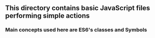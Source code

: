 ## This directory contains basic JavaScript files performing simple actions

### Main concepts used here are ES6's classes and Symbols